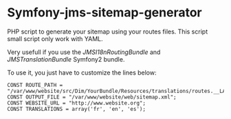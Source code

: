 Symfony-jms-sitemap-generator
===================


PHP script to generate your sitemap using your routes files.
This script small script only work with YAML.

Very usefull if you use the *JMSI18nRoutingBundle* and *JMSTranslationBundle* Symfony2 bundle.

To use it, you just have to customize the lines below:

    CONST ROUTE_PATH = "/var/www/website/src/Dim/YourBundle/Resources/translations/routes.__LANG__.yml";
    CONST OUTPUT_FILE = "/var/www/website/web/sitemap.xml";
    CONST WEBSITE_URL = "http://www.website.org";
    CONST TRANSLATIONS = array('fr', 'en', 'es');
